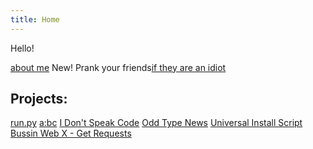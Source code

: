 ```yaml
---
title: Home
---
```

Hello!

[about me](aboutme)
New! Prank your friends[if they are an idiot](https://private.oddcell.ca/areuanidiot)


## Projects:
[run.py](http://runpy.oddcell.ca)
[a:bc](http://abc.oddcell.ca)
[I Don't Speak Code](http://idsc.oddcell.ca)
[Odd Type News](https://otn.oddcell.ca/)
[Universal Install Script](https://install.oddcell.ca/)
[Bussin Web X - Get Requests](https://pypi.org/project/bussinwebx-get/)
